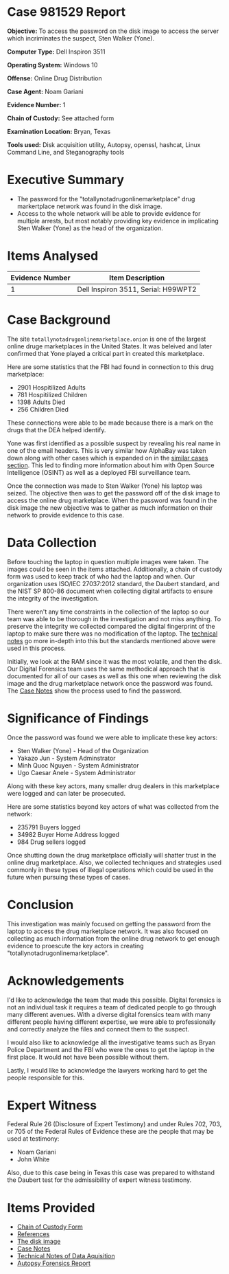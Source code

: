 # Case 981529 Report

**Objective:** To access the password on the disk image to access the server which incriminates the suspect, Sten Walker (Yone).

**Computer Type:** Dell Inspiron 3511

**Operating System:** Windows 10

**Offense:** Online Drug Distribution

**Case Agent:** Noam Gariani

**Evidence Number:** 1

**Chain of Custody:** See attached form

**Examination Location:** Bryan, Texas

**Tools used:** Disk acquisition utility, Autopsy, openssl, hashcat, Linux Command Line, and Steganography tools

# Executive Summary

* The password for the "totallynotadrugonlinemarketplace" drug markertplace network was found in the disk image.
* Access to the whole network will be able to provide evidence for multiple arrests, but most notably providing key evidence in implicating Sten Walker (Yone) as the head of the organization.

# Items Analysed 

| Evidence Number  | Item Description                     |
| -------------    | -------------                        |
| 1                | Dell Inspiron 3511, Serial: H99WPT2  |

# Case Background

The site ```totallynotadrugonlinemarketplace.onion``` is one of the largest online druge marketplaces in the United States. It was beleived and later confirmed that Yone played a critical part in created this marketplace.

Here are some statistics that the FBI had found in connection to this drug marketplace: 

* 2901 Hospitilized Adults
* 781 Hospitilized Children
* 1398 Adults Died
* 256 Children Died

These connections were able to be made because there is a mark on the drugs that the DEA helped identify.

Yone was first identified as a possible suspect by revealing his real name in one of the email headers. This is very similar how AlphaBay was taken down along with other cases which is expanded on in the [similar cases section](https://github.com/noamgariani11/Mock-Report/blob/main/SimilarCases.md). This led to finding more information about him with Open Source Intelligence (OSINT) as well as a deployed FBI surveillance team.

Once the connection was made to Sten Walker (Yone) his laptop was seized. The objective then was to get the password off of the disk image to access the online drug marketplace. When the password was found in the disk image the new objective was to gather as much information on their network to provide evidence to this case.

# Data Collection

Before touching the laptop in question multiple images were taken. The images could be seen in the items attached. Additionally, a chain of custody form was used to keep track of who had the laptop and when. Our organization uses ISO/IEC 27037:2012 standard, the Daubert standard, and the NIST SP 800-86 document when collecting digital artifacts to ensure the integrity of the investigation.

There weren't any time constraints in the collection of the laptop so our team was able to be thorough in the investigation and not miss anything. To preserve the integrity we collected compared the digital fingerprint of the laptop to make sure there was no modification of the laptop. The [technical notes](https://github.com/noamgariani11/Mock-Report/blob/main/technicalNotes.md) go more in-depth into this but the standards mentioned above were used in this process.

Initially, we look at the RAM since it was the most volatile, and then the disk. Our Digital Forensics team uses the same methodical approach that is documented for all of our cases as well as this one when reviewing the disk image and the drug marketplace network once the password was found. The [Case Notes](https://github.com/noamgariani11/Mock-Report/blob/main/CaseNotes.md) show the process used to find the password.

# Significance of Findings

Once the password was found we were able to implicate these key actors:

* Sten Walker (Yone) - Head of the Organization
* Yakazo Jun - System Adminstrator
* Minh Quoc Nguyen - System Administrator
* Ugo Caesar Anele - System Administrator

Along with these key actors, many smaller drug dealers in this marketplace were logged and can later be prosecuted.

Here are some statistics beyond key actors of what was collected from the network:

* 235791 Buyers logged
* 34982 Buyer Home Address logged
* 984 Drug sellers logged

Once shutting down the drug marketplace officially will shatter trust in the online drug marketplace. Also, we collected techniques and strategies used commonly in these types of illegal operations which could be used in the future when pursuing these types of cases.

# Conclusion

This investigation was mainly focused on getting the password from the laptop to access the drug marketplace network. It was also focused on collecting as much information from the online drug network to get enough evidence to proescute the key actors in creating "totallynotadrugonlinemarketplace". 

# Acknowledgements

I'd like to acknowledge the team that made this possible. Digital forensics is not an individual task it requires a team of dedicated people to go through many different avenues. With a diverse digital forensics team with many different people having different expertise, we were able to professionally and correctly analyze the files and connect them to the suspect.

I would also like to acknowledge all the investigative teams such as Bryan Police Department and the FBI who were the ones to get the laptop in the first place. It would not have been possible without them.

Lastly, I would like to acknowledge the lawyers working hard to get the people responsible for this.

# Expert Witness

Federal Rule 26 (Disclosure of Expert Testimony) and under Rules 702, 703, or 705 of the Federal Rules of Evidence these are the people that may be used at testimony:

* Noam Gariani
* John White

Also, due to this case being in Texas this case was prepared to withstand the Daubert test for the admissibility of expert witness testimony.

# Items Provided

* [Chain of Custody Form](https://github.com/noamgariani11/Mock-Report/blob/main/chain-of-custody.pdf)
* [References](https://github.com/noamgariani11/Mock-Report/blob/main/references.md)
* [The disk image](https://artifacts.picoctf.net/c/485/disk.flag.img.gz)
* [Case Notes](https://github.com/noamgariani11/Mock-Report/blob/main/CaseNotes.md)
* [Technical Notes of Data Aquisition](https://github.com/noamgariani11/Mock-Report/blob/main/technicalNotes.md)
* [Autopsy Forensics Report](https://github.com/noamgariani11/Mock-Report/tree/main/MockReport%20HTML%20Report%2004-16-2023-11-33-24)
